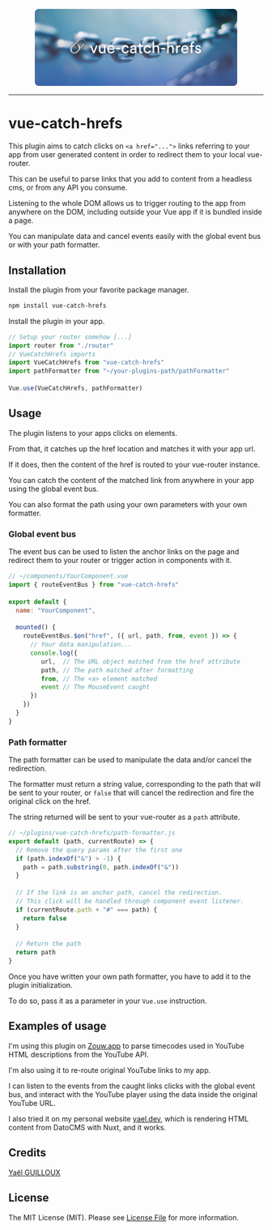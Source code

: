 <p align="center">
<img src="./resources/vue-catch-hrefs.png" width="400">
</p>

---

# vue-catch-hrefs

This plugin aims to catch clicks on `<a href="...">` links referring to your app from user generated content in order to redirect them to your local vue-router.

This can be useful to parse links that you add to content from a headless cms, or from any API you consume.

Listening to the whole DOM allows us to trigger routing to the app from anywhere on the DOM, including outside your Vue app if it is bundled inside a page.

You can manipulate data and cancel events easily with the global event bus or with your path formatter.

## Installation

Install the plugin from your favorite package manager.

```bash
npm install vue-catch-hrefs
```

Install the plugin in your app.

```javascript
// Setup your router somehow [...]
import router from "./router"
// VueCatchHrefs imports
import VueCatchHrefs from "vue-catch-hrefs"
import pathFormatter from "~/your-plugins-path/pathFormatter"

Vue.use(VueCatchHrefs, pathFormatter)
```

## Usage

The plugin listens to your apps clicks on <a> elements.

From that, it catches up the href location and matches it with your app url.

If it does, then the content of the href is routed to your vue-router instance.

You can catch the content of the matched link from anywhere in your app using the global event bus.

You can also format the path using your own parameters with your own formatter.

### Global event bus

The event bus can be used to listen the anchor links on the page and redirect them to your router or trigger action in components with it.

```javascript
// ~/components/YourComponent.vue
import { routeEventBus } from "vue-catch-hrefs"

export default {
  name: "YourComponent",

  mounted() {
    routeEventBus.$on("href", ({ url, path, from, event }) => {
      // Your data manipulation...
      console.log({ 
         url,  // The URL object matched from the href attribute
         path, // The path matched after formatting
         from, // The <a> element matched
         event // The MouseEvent caught
      })
    })
  }
}
```

### Path formatter

The path formatter can be used to manipulate the data and/or cancel the redirection.

The formatter must return a string value, corresponding to the path that will be sent to your router, or `false` that will cancel the redirection and fire the original click on the href.

The string returned will be sent to your vue-router as a `path` attribute.

```javascript
// ~/plugins/vue-catch-hrefs/path-formatter.js
export default (path, currentRoute) => {
  // Remove the query params after the first one
  if (path.indexOf("&") > -1) {
    path = path.substring(0, path.indexOf("&"))
  }
  
  // If the link is an anchor path, cancel the redirection.
  // This click will be handled through component event listener.
  if (currentRoute.path + "#" === path) {
    return false
  }

  // Return the path
  return path
}
```

Once you have written your own path formatter, you have to add it to the plugin initialization.

To do so, pass it as a parameter in your `Vue.use` instruction.

## Examples of usage

I'm using this plugin on [Zouw.app](https://zouw.app) to parse timecodes used in YouTube HTML descriptions from the YouTube API.

I'm also using it to re-route original YouTube links to my app.

I can listen to the events from the caught links clicks with the global event bus, and interact with the YouTube player using the data inside the original YouTube URL.

I also tried it on my personal website [yael.dev](https://yael.dev), which is rendering HTML content from DatoCMS with Nuxt, and it works.

## Credits

[Yaël GUILLOUX](mailto:yael.guilloux@gmail.com)

## License

The MIT License (MIT). Please see [License File](LICENSE) for more information.